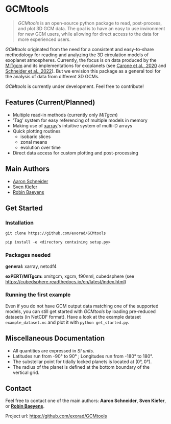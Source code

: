 # GCMtools
> *GCMtools* is an open-source python package to read, post-process, and plot 3D GCM data. The goal is to have an easy to use invironment for new GCM users, while allowing for direct access to the data for more experienced users.

*GCMtools* originated from the need for a consistent and easy-to-share methodology for reading and analyzing the 3D circulation models of exoplanet atmospheres. Currently, the focus is on data produced by the [MITgcm](http://mitgcm.org/) and its implementations for exoplanets (see [Carone et al., 2020](https://ui.adsabs.harvard.edu/abs/2020MNRAS.496.3582C/abstract) and [Schneider et al., 2022](https://ui.adsabs.harvard.edu/abs/2022arXiv220209183S/abstract)). But we envision this package as a general tool for the analysis of data from different 3D GCMs.

*GCMtools* is currently under development. Feel free to contribute!

## Features (Current/Planned)

* Multiple read-in methods (currently only *MITgcm*)
* 'Tag' system for easy referencing of multiple models in memory
* Making use of [xarray](https://docs.xarray.dev/en/stable/)'s intuitive system of multi-D arrays
* Quick plotting routines
    * isobaric slices
    * zonal means
    * evolution over time
* Direct data access for custom plotting and post-processing

## Main Authors
* [Aaron Schneider](https://github.com/AaronDavidSchneider)
* [Sven Kiefer](https://github.com/Kiefersv)
* [Robin Baeyens](https://github.com/robinbaeyens)

## Get Started

### Installation

`git clone https://github.com/exorad/GCMtools`  

`pip install -e <directory containing setup.py>`

### Packages needed

**general:**
xarray, netcdf4

**exPERT/MITgcm:**
xmitgcm, xgcm, f90nml, 
cubedsphere (see https://cubedsphere.readthedocs.io/en/latest/index.html)

### Running the first example

Even if you do not have GCM output data matching one of the supported models, you can still get started with *GCMtools* by loading pre-reduced datasets (in NetCDF format). Have a look at the example dataset `example_dataset.nc` and plot it with `python get_started.py`.

## Miscellaneous Documentation

* All quantities are expressed in _SI units_.
* Latitudes run from -90&deg; to 90&deg; ; Longitudes run from -180&deg; to 180&deg;.
* The substellar point for tidally locked planets is located at (0&deg;, 0&deg;).
* The radius of the planet is defined at the bottom boundary of the vertical grid.

## Contact

Feel free to contact one of the main authors: **Aaron Schneider**, **Sven Kiefer**, or **[Robin Baeyens](https://www.linkedin.com/in/robin-baeyens/)**.

Project url: https://github.com/exorad/GCMtools
